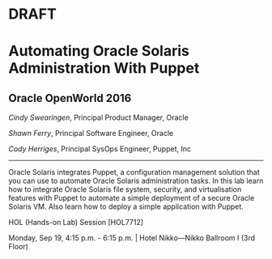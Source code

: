 # DRAFT

# Automating Oracle Solaris Administration With Puppet

## Oracle OpenWorld 2016

_Cindy Swearingen_, Principal Product Manager, Oracle

_Shawn Ferry_, Principal Software Engineer, Oracle

_Cody Herriges_, Principal SysOps Engineer, Puppet, Inc



---



Oracle Solaris integrates Puppet, a configuration management solution that you
can use to automate Oracle Solaris administration tasks. In this lab learn how
to integrate Oracle Solaris file system, security, and virtualisation features
with Puppet to automate a simple deployment of a secure Oracle Solaris VM. Also
learn how to deploy a simple application with Puppet.

HOL \(Hands-on Lab\) Session \[HOL7712\]

Monday, Sep 19, 4:15 p.m. - 6:15 p.m. \| Hotel Nikko—Nikko Ballroom I \(3rd Floor\)

